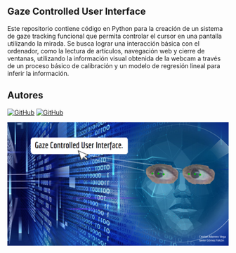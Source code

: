 ## Gaze Controlled User Interface
Este repositorio contiene código en Python para la creación de un sistema de gaze tracking funcional que permita controlar el cursor en una pantalla utilizando la mirada. Se busca lograr una interacción básica con el ordenador, como la lectura de artículos, navegación web y cierre de ventanas, utilizando la información visual obtenida de la webcam a través de un proceso básico de calibración y un modelo de regresión lineal para inferir la información.

## Autores
[![GitHub](https://img.shields.io/badge/GitHub-Javier%20Gómez%20Falcón-red?style=flat-square&logo=github)](https://github.com/GomFal)
[![GitHub](https://img.shields.io/badge/GitHub-Cristian%20Marrero%20Vega-blue?style=flat-square&logo=github)](https://github.com/XxMARRExX)

<div align="center">
    <!-- Fila 1 -->
    <div>
        <a href="./Carátula.png" target="_blank">
            <img src="./Carátula.png" alt="Carátula" width="800">
        </a>
    </div>
</div>

